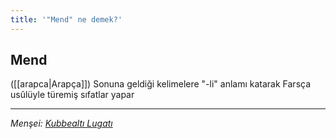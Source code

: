 ```yaml
---
title: '"Mend" ne demek?'
---
```


## Mend
([[arapca|Arapça]]) Sonuna geldiği kelimelere "-li" anlamı katarak Farsça usûlüyle türemiş sıfatlar yapar

---
*Menşei: [Kubbealtı Lugatı](https://www.lugatim.com/s/Mend)*